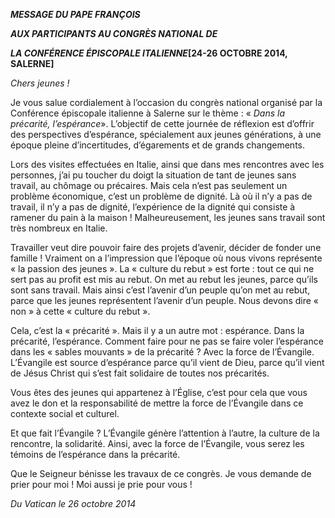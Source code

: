 ***MESSAGE DU PAPE FRANÇOIS***

***AUX PARTICIPANTS AU CONGRÈS NATIONAL DE***

***LA CONFÉRENCE ÉPISCOPALE ITALIENNE*[24-26 OCTOBRE 2014, SALERNE]**

*Chers jeunes !*

Je vous salue cordialement à l’occasion du congrès national organisé par la Conférence épiscopale italienne à Salerne sur le thème : « *Dans la précarité, l’espérance*». L’objectif de cette journée de réflexion est d’offrir des perspectives d’espérance, spécialement aux jeunes générations, à une époque pleine d’incertitudes, d’égarements et de grands changements.

Lors des visites effectuées en Italie, ainsi que dans mes rencontres avec les personnes, j’ai pu toucher du doigt la situation de tant de jeunes sans travail, au chômage ou précaires. Mais cela n’est pas seulement un problème économique, c’est un problème de dignité. Là où il n’y a pas de travail, il n’y a pas de dignité, l’expérience de la dignité qui consiste à ramener du pain à la maison ! Malheureusement, les jeunes sans travail sont très nombreux en Italie.

Travailler veut dire pouvoir faire des projets d’avenir, décider de fonder une famille ! Vraiment on a l’impression que l’époque où nous vivons représente « la passion des jeunes ». La « culture du rebut » est forte : tout ce qui ne sert pas au profit est mis au rebut. On met au rebut les jeunes, parce qu’ils sont sans travail. Mais ainsi c’est l’avenir d’un peuple qu’on met au rebut, parce que les jeunes représentent l’avenir d’un peuple. Nous devons dire « non » à cette « culture du rebut ».

Cela, c’est la « précarité ». Mais il y a un autre mot : espérance. Dans la précarité, l’espérance. Comment faire pour ne pas se faire voler l’espérance dans les « sables mouvants » de la précarité ? Avec la force de l’Évangile. L’Évangile est source d’espérance parce qu’il vient de Dieu, parce qu’il vient de Jésus Christ qui s’est fait solidaire de toutes nos précarités.

Vous êtes des jeunes qui appartenez à l’Église, c’est pour cela que vous avez le don et la responsabilité de mettre la force de l’Évangile dans ce contexte social et culturel.

Et que fait l’Évangile ? L’Évangile génère l’attention à l’autre, la culture de la rencontre, la solidarité. Ainsi, avec la force de l’Évangile, vous serez les témoins de l’espérance dans la précarité.

Que le Seigneur bénisse les travaux de ce congrès. Je vous demande de prier pour moi ! Moi aussi je prie pour vous !

*Du Vatican le 26 octobre 2014*